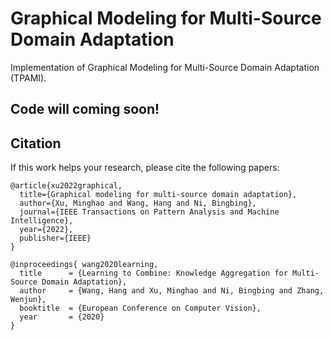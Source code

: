 # Graphical Modeling for Multi-Source Domain Adaptation
Implementation of Graphical Modeling for Multi-Source Domain Adaptation (TPAMI).


##  Code will coming soon!


## Citation

If this work helps your research, please cite the following papers:
```
@article{xu2022graphical,
  title={Graphical modeling for multi-source domain adaptation},
  author={Xu, Minghao and Wang, Hang and Ni, Bingbing},
  journal={IEEE Transactions on Pattern Analysis and Machine Intelligence},
  year={2022},
  publisher={IEEE}
}

@inproceedings{ wang2020learning,
  title      = {Learning to Combine: Knowledge Aggregation for Multi-Source Domain Adaptation},
  author     = {Wang, Hang and Xu, Minghao and Ni, Bingbing and Zhang, Wenjun},
  booktitle  = {European Conference on Computer Vision},
  year       = {2020}
}
```
